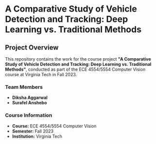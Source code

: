 # **A Comparative Study of Vehicle Detection and Tracking: Deep Learning vs. Traditional Methods**

## **Project Overview**
This repository contains the work for the course project **"A Comparative Study of Vehicle Detection and Tracking: Deep Learning vs. Traditional Methods"**, conducted as part of the ECE 4554/5554 Computer Vision course at Virginia Tech in Fall 2023.

### **Team Members**
- **Diksha Aggarwal**
- **Surafel Anshebo**

### **Course Information**
- **Course:** ECE 4554/5554 Computer Vision
- **Semester:** Fall 2023
- **Institution:** Virginia Tech
